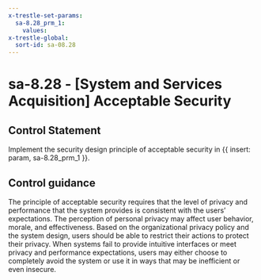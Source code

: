 ```yaml
---
x-trestle-set-params:
  sa-8.28_prm_1:
    values:
x-trestle-global:
  sort-id: sa-08.28
---
```


# sa-8.28 - \[System and Services Acquisition\] Acceptable Security

## Control Statement

Implement the security design principle of acceptable security in {{ insert: param, sa-8.28_prm_1 }}.

## Control guidance

The principle of acceptable security requires that the level of privacy and performance that the system provides is consistent with the users’ expectations. The perception of personal privacy may affect user behavior, morale, and effectiveness. Based on the organizational privacy policy and the system design, users should be able to restrict their actions to protect their privacy. When systems fail to provide intuitive interfaces or meet privacy and performance expectations, users may either choose to completely avoid the system or use it in ways that may be inefficient or even insecure.
